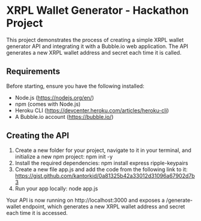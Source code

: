 # XRPL Wallet Generator - Hackathon Project
This project demonstrates the process of creating a simple XRPL wallet generator API and integrating it with a Bubble.io web application. The API generates a new XRPL wallet address and secret each time it is called.

## Requirements
Before starting, ensure you have the following installed:

- Node.js (https://nodejs.org/en/)
- npm (comes with Node.js)
- Heroku CLI (https://devcenter.heroku.com/articles/heroku-cli)
- A Bubble.io account (https://bubble.io/)

## Creating the API
1. Create a new folder for your project, navigate to it in your terminal, and initialize a new npm project:
	npm init -y
2. Install the required dependencies:
	npm install express ripple-keypairs
3. Create a new file app.js and add the code from the following link to it: https://gist.github.com/kantorkid/0a81325b42a33012d31096a67902d7b3
4. Run your app locally:
	node app.js

Your API is now running on http://localhost:3000 and exposes a /generate-wallet endpoint, which generates a new XRPL wallet address and secret each time it is accessed.